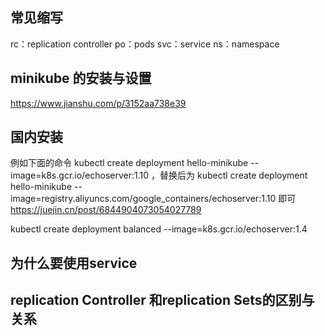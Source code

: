 ## 常见缩写
rc：replication controller
po：pods
svc：service
ns：namespace

## minikube 的安装与设置
https://www.jianshu.com/p/3152aa738e39

## 国内安装

例如下面的命令 kubectl create deployment hello-minikube --image=k8s.gcr.io/echoserver:1.10 ，替换后为 kubectl create deployment hello-minikube --image=registry.aliyuncs.com/google_containers/echoserver:1.10 即可
https://juejin.cn/post/6844904073054027789

kubectl create deployment balanced --image=k8s.gcr.io/echoserver:1.4  

## 为什么要使用service

## replication Controller 和replication Sets的区别与关系

